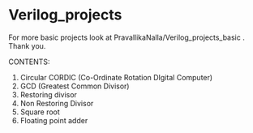 # Verilog_projects

For more basic projects look at PravallikaNalla/Verilog_projects_basic . Thank you.

CONTENTS:
1. Circular CORDIC (Co-Ordinate Rotation DIgital Computer)
2. GCD (Greatest Common Divisor)
3. Restoring divisor
4. Non Restoring Divisor
5. Square root
6. Floating point adder
